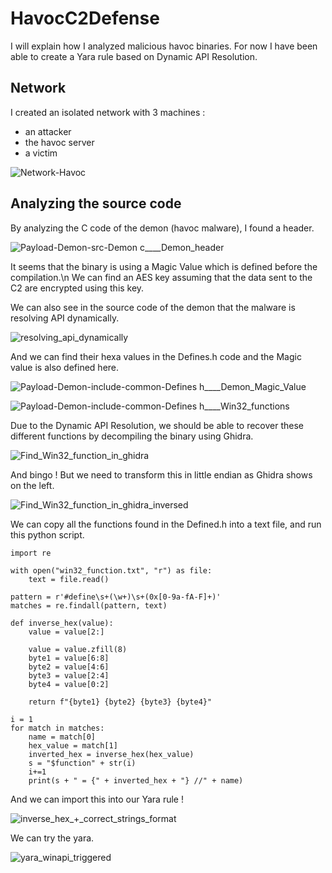 # HavocC2Defense

I will explain how I analyzed malicious havoc binaries.
For now I have been able to create a Yara rule based on Dynamic API Resolution.

## Network

I created an isolated network with 3 machines : 

- an attacker
- the havoc server
- a victim

![Network-Havoc](https://github.com/user-attachments/assets/f62f026c-e73d-4731-aa01-f9c1921fd98f)

## Analyzing the source code

By analyzing the C code of the demon (havoc malware), I found a header.

![Payload-Demon-src-Demon c____Demon_header](https://github.com/user-attachments/assets/a5704787-393d-44a0-9c6f-7cf2bce37fb1)

It seems that the binary is using a Magic Value which is defined before the compilation.\n
We can find an AES key assuming that the data sent to the C2 are encrypted using this key.

We can also see in the source code of the demon that the malware is resolving API dynamically.

![resolving_api_dynamically](https://github.com/user-attachments/assets/646a508f-235f-4f70-8f94-fe423c8393b5)

And we can find their hexa values in the Defines.h code and the Magic value is also defined here.

![Payload-Demon-include-common-Defines h____Demon_Magic_Value](https://github.com/user-attachments/assets/09359e62-42b0-40db-9101-c85fc0d36280)

![Payload-Demon-include-common-Defines h____Win32_functions](https://github.com/user-attachments/assets/dcf76a84-1c20-4e5c-9fba-745e1948404c)

Due to the Dynamic API Resolution, we should be able to recover these different functions by decompiling the binary using Ghidra.

![Find_Win32_function_in_ghidra](https://github.com/user-attachments/assets/1fd9440c-e53a-4786-85e4-254904471af8)

And bingo ! But we need to transform this in little endian as Ghidra shows on the left.

![Find_Win32_function_in_ghidra_inversed](https://github.com/user-attachments/assets/3e5dd9d9-f1f5-4626-a797-2e9d8af81e3c)

We can copy all the functions found in the Defined.h into a text file, and run this python script.

```
import re

with open("win32_function.txt", "r") as file:
    text = file.read()

pattern = r'#define\s+(\w+)\s+(0x[0-9a-fA-F]+)'
matches = re.findall(pattern, text)

def inverse_hex(value):
    value = value[2:]

    value = value.zfill(8)
    byte1 = value[6:8]
    byte2 = value[4:6]
    byte3 = value[2:4]
    byte4 = value[0:2]

    return f"{byte1} {byte2} {byte3} {byte4}"

i = 1
for match in matches:
    name = match[0]
    hex_value = match[1]
    inverted_hex = inverse_hex(hex_value)
    s = "$function" + str(i)
    i+=1
    print(s + " = {" + inverted_hex + "} //" + name)
```

And we can import this into our Yara rule !

![inverse_hex_+_correct_strings_format](https://github.com/user-attachments/assets/59d47e6e-af4e-4750-9553-05941c834796)

We can try the yara.

![yara_winapi_triggered](https://github.com/user-attachments/assets/7705bf51-5c09-4929-9998-e6d6acbdcc51)




